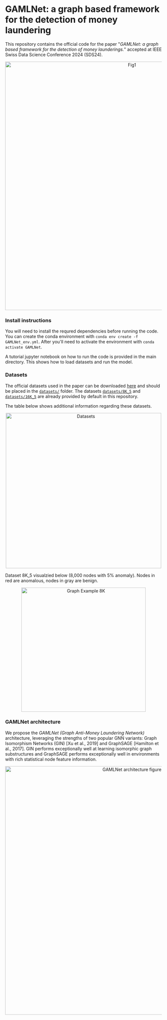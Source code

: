 # GAMLNet: a graph based framework for the detection of money laundering

This repository contains the official code for the paper "*GAMLNet: a graph based framework for the detection of money launderings.*" accepted at IEEE Swiss Data Science Conference 2024 (SDS24).

<div align="center">
  <img src="https://drive.google.com/uc?export=view&id=1jtleS0gX0l4QcLCsVDXopi-1QgWl9Tut" alt="Fig1" width="800">
</div>

### Install instructions
You will need to install the requred dependencies before running the code. You can create the conda environment with `conda env create -f GAMLNet_env.yml`. After you'll need to activate the environment with `conda activate GAMLNet`.

A tutorial jupyter notebook on how to run the code is provided in the main directory. This shows how to load datasets and run the model.

### Datasets
The official datasets used in the paper can be downloaded [here](https://drive.switch.ch/index.php/s/Sc5o5B7ASni9DHW) and should be placed in the [`datasets/`](datasets/) folder. The datasets [`datasets/8K_5`](datasets/8K_5) and [`datasets/16K_5`](datasets/16K_5) are already provided by default in this repository.

The table below shows additional information regarding these datasets.

<div align="center">
  <img src="https://drive.google.com/uc?export=view&id=10ShgBnikoKCNm1OitwAVEjk7qlhSMjj4" alt="Datasets" width="500">
</div>

Dataset 8K_5 visualzied below (8,000 nodes with 5% anomaly). Nodes in red are anomalous, nodes in gray are benign.

<div align="center">
  <img src="https://drive.google.com/uc?export=view&id=1pVkFdIolprmBAWWJDQu7fJBzPrRXsRvn" alt="Graph Example 8K" width="400">
</div>

### GAMLNet architecture

We propose the *GAMLNet (Graph Anti-Money Laundering Network)* architecture, leveraging the strengths of two popular GNN variants: Graph Isomorphism Networks (GIN) [Xu et al., 2019] and GraphSAGE [Hamilton et al., 2017]. GIN performs exceptionally well at learning isomorphic graph substructures and GraphSAGE performs exceptionally well in environments with rich statistical node feature information.



<div align="center">
  <img src="https://drive.google.com/uc?export=view&id=19Oa2mZgP4pEqIXMvCO1L0gih9yBwS1WP" alt="GAMLNet architecture figure" width="800">
</div>



<!--
<div align="center">
  <img src="https://drive.google.com/uc?export=view&id=18jGSOvo78A_w0Cxs1VYPzjDtBGX_RJNQ" alt="Fig2" width="800">
</div>

<div align="center">
  <img src="https://drive.google.com/uc?export=view&id=1tMbEV6OlKBOfiiwzMl16uNaxiP3V5QJ6" alt="Fig3" width="750">
</div>

<div align="center">
  <img src="https://drive.google.com/uc?export=view&id=1COJktU67hQ0twOT0-AKaGokdOR2ESjKi" alt="GAMLNet architecture code" width="500">
</div>


-->



